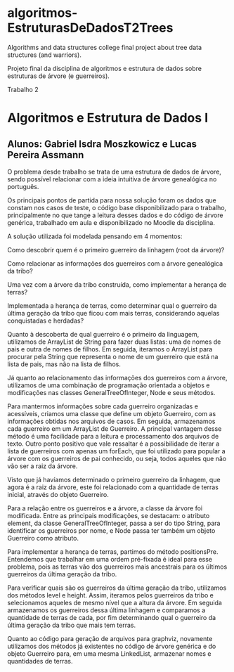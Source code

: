 # algoritmos-EstruturasDeDadosT2Trees
Algorithms and data structures college final project about tree data structures (and warriors).

Projeto final da disciplina de algoritmos e estrutura de dados sobre estruturas de árvore (e guerreiros).

Trabalho 2 

# Algoritmos e Estrutura de Dados I 

## Alunos: Gabriel Isdra Moszkowicz e Lucas Pereira Assmann 
 

O problema desde trabalho se trata de uma estrutura de dados de árvore, sendo possível relacionar com a ideia intuitiva de árvore genealógica no português. 

Os principais pontos de partida para nossa solução foram os dados que constam nos casos de teste, o código base disponibilizado para o trabalho, principalmente no que tange a leitura desses dados e do código de árvore genérica, trabalhado em aula e disponibilizado no Moodle da disciplina. 

A solução utilizada foi modelada pensando em 4 momentos: 

Como descobrir quem é o primeiro guerreiro da linhagem (root da árvore)? 

Como relacionar as informações dos guerreiros com a árvore genealógica da tribo? 

Uma vez com a árvore da tribo construída, como implementar a herança de terras? 

Implementada a herança de terras, como determinar qual o guerreiro da última geração da tribo que ficou com mais terras, considerando aquelas conquistadas e herdadas? 

Quanto à descoberta de qual guerreiro é o primeiro da linguagem, utilizamos de ArrayList de String para fazer duas listas: uma de nomes de pais e outra de nomes de filhos. Em seguida, iteramos o ArrayList para procurar pela String que representa o nome de um guerreiro que está na lista de pais, mas não na lista de filhos. 

Já quanto ao relacionamento das informações dos guerreiros com a árvore, utilizamos de uma combinação de programação orientada a objetos e modificações nas classes GeneralTreeOfInteger, Node e seus métodos. 

Para mantermos informações sobre cada guerreiro organizadas e acessíveis, criamos uma classe que define um objeto Guerreiro, com as informações obtidas nos arquivos de casos. Em seguida, armazenamos cada guerreiro em um ArrayList de Guerreiro. A principal vantagem desse método é uma facilidade para a leitura e processamento dos arquivos de texto. Outro ponto positivo que vale ressaltar é a possibilidade de iterar a lista de guerreiros com apenas um forEach, que foi utilizado para popular a árvore com os guerreiros de pai conhecido, ou seja, todos aqueles que não vão ser a raiz da árvore.   

Visto que já havíamos determinado o primeiro guerreiro da linhagem, que agora é a raiz da árvore, este foi relacionado com a quantidade de terras inicial, através do objeto Guerreiro. 

Para a relação entre os guerreiros e a árvore, a classe da árvore foi modificada. Entre as principais modificações, se destacam: o atributo element, da classe GeneralTreeOfInteger, passa a ser do tipo String, para identificar os guerreiros por nome, e Node passa ter também um objeto Guerreiro como atributo. 

Para implementar a herança de terras, partimos do método positionsPre. Entendemos que trabalhar em uma ordem pré-fixada é ideal para esse problema, pois as terras vão dos guerreiros mais ancestrais para os últimos guerreiros da última geração da tribo. 

Para verificar quais são os guerreiros da última geração da tribo, utilizamos dos métodos level e height. Assim, iteramos pelos guerreiros da tribo e selecionamos aqueles de mesmo nível que a altura da árvore. Em seguida armazenamos os guerreiros dessa última linhagem e comparamos a quantidade de terras de cada, por fim determinando qual o guerreiro da última geração da tribo que mais tem terras. 

Quanto ao código para geração de arquivos para graphviz, novamente utilizamos dos métodos já existentes no código de árvore genérica e do objeto Guerreiro para, em uma mesma LinkedList, armazenar nomes e quantidades de terras. 
